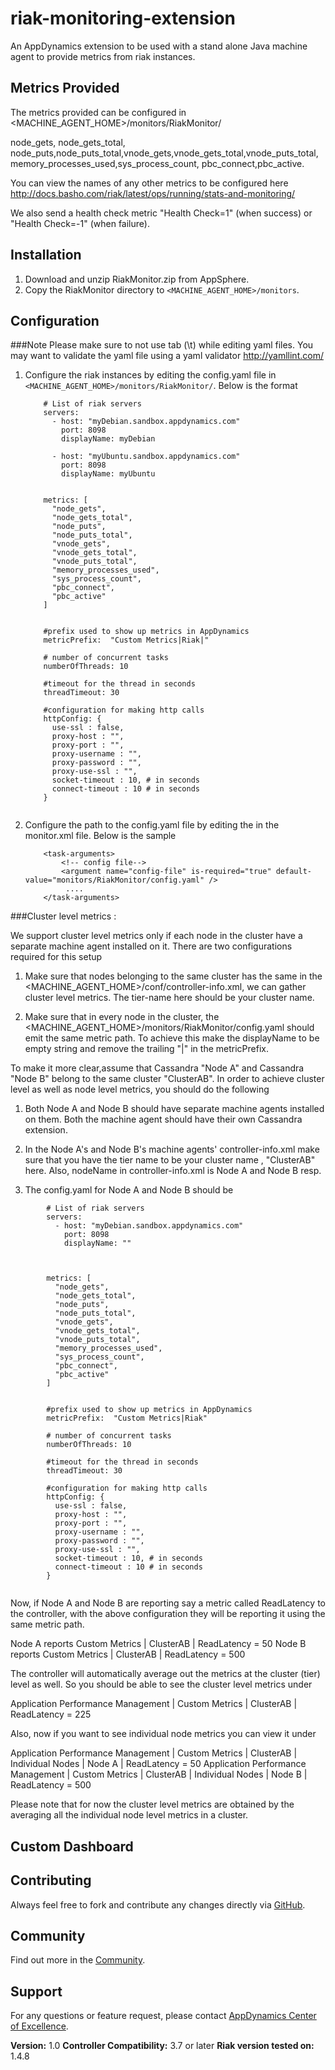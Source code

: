 riak-monitoring-extension
=========================

An AppDynamics extension to be used with a stand alone Java machine agent to provide metrics from riak instances.

## Metrics Provided ##
  The metrics provided can be configured in <MACHINE_AGENT_HOME>/monitors/RiakMonitor/

  node_gets, node_gets_total, node_puts,node_puts_total,vnode_gets,vnode_gets_total,vnode_puts_total,memory_processes_used,sys_process_count,
  pbc_connect,pbc_active.

  You can view the names of any other metrics to be configured here http://docs.basho.com/riak/latest/ops/running/stats-and-monitoring/

  We also send a health check metric "Health Check=1"  (when success) or "Health Check=-1" (when failure).

## Installation ##

1. Download and unzip RiakMonitor.zip from AppSphere.
2. Copy the RiakMonitor directory to `<MACHINE_AGENT_HOME>/monitors`.


## Configuration ##

###Note
Please make sure to not use tab (\t) while editing yaml files. You may want to validate the yaml file using a yaml validator http://yamllint.com/

1. Configure the riak instances by editing the config.yaml file in `<MACHINE_AGENT_HOME>/monitors/RiakMonitor/`. Below is the format

    ```
        # List of riak servers
        servers:
          - host: "myDebian.sandbox.appdynamics.com"
            port: 8098
            displayName: myDebian

          - host: "myUbuntu.sandbox.appdynamics.com"
            port: 8098
            displayName: myUbuntu


        metrics: [
          "node_gets",
          "node_gets_total",
          "node_puts",
          "node_puts_total",
          "vnode_gets",
          "vnode_gets_total",
          "vnode_puts_total",
          "memory_processes_used",
          "sys_process_count",
          "pbc_connect",
          "pbc_active"
        ]


        #prefix used to show up metrics in AppDynamics
        metricPrefix:  "Custom Metrics|Riak|"

        # number of concurrent tasks
        numberOfThreads: 10

        #timeout for the thread in seconds
        threadTimeout: 30

        #configuration for making http calls
        httpConfig: {
          use-ssl : false,
          proxy-host : "",
          proxy-port : "",
          proxy-username : "",
          proxy-password : "",
          proxy-use-ssl : "",
          socket-timeout : 10, # in seconds
          connect-timeout : 10 # in seconds
        }


    ```

2. Configure the path to the config.yaml file by editing the <task-arguments> in the monitor.xml file. Below is the sample

     ```
         <task-arguments>
             <!-- config file-->
             <argument name="config-file" is-required="true" default-value="monitors/RiakMonitor/config.yaml" />
              ....
         </task-arguments>

     ```

###Cluster level metrics : 

We support cluster level metrics only if each node in the cluster have a separate machine agent installed on it. There are two configurations required for this setup 

1. Make sure that nodes belonging to the same cluster has the same <tier-name> in the <MACHINE_AGENT_HOME>/conf/controller-info.xml, we can gather cluster level metrics.  The tier-name here should be your cluster name. 

2. Make sure that in every node in the cluster, the <MACHINE_AGENT_HOME>/monitors/RiakMonitor/config.yaml should emit the same metric path. To achieve this make the displayName to be empty string and remove the trailing "|" in the metricPrefix.  

To make it more clear,assume that Cassandra "Node A" and Cassandra "Node B" belong to the same cluster "ClusterAB". In order to achieve cluster level as well as node level metrics, you should do the following
        
1. Both Node A and Node B should have separate machine agents installed on them. Both the machine agent should have their own Cassandra extension.
    
2. In the Node A's and Node B's machine agents' controller-info.xml make sure that you have the tier name to be your cluster name , "ClusterAB" here. Also, nodeName in controller-info.xml is Node A and Node B resp.
        
3. The config.yaml for Node A and Node B should be


```
        # List of riak servers
        servers:
          - host: "myDebian.sandbox.appdynamics.com"
            port: 8098
            displayName: ""



        metrics: [
          "node_gets",
          "node_gets_total",
          "node_puts",
          "node_puts_total",
          "vnode_gets",
          "vnode_gets_total",
          "vnode_puts_total",
          "memory_processes_used",
          "sys_process_count",
          "pbc_connect",
          "pbc_active"
        ]


        #prefix used to show up metrics in AppDynamics
        metricPrefix:  "Custom Metrics|Riak"

        # number of concurrent tasks
        numberOfThreads: 10

        #timeout for the thread in seconds
        threadTimeout: 30

        #configuration for making http calls
        httpConfig: {
          use-ssl : false,
          proxy-host : "",
          proxy-port : "",
          proxy-username : "",
          proxy-password : "",
          proxy-use-ssl : "",
          socket-timeout : 10, # in seconds
          connect-timeout : 10 # in seconds
        }


```

Now, if Node A and Node B are reporting say a metric called ReadLatency to the controller, with the above configuration they will be reporting it using the same metric path.
        
Node A reports Custom Metrics | ClusterAB | ReadLatency = 50 
Node B reports Custom Metrics | ClusterAB | ReadLatency = 500
        
The controller will automatically average out the metrics at the cluster (tier) level as well. So you should be able to see the cluster level metrics under
        
Application Performance Management | Custom Metrics | ClusterAB | ReadLatency = 225
        
Also, now if you want to see individual node metrics you can view it under
        
Application Performance Management | Custom Metrics | ClusterAB | Individual Nodes | Node A | ReadLatency = 50 
Application Performance Management | Custom Metrics | ClusterAB | Individual Nodes | Node B | ReadLatency = 500

Please note that for now the cluster level metrics are obtained by the averaging all the individual node level metrics in a cluster.

## Custom Dashboard ##

## Contributing ##

Always feel free to fork and contribute any changes directly via [GitHub][].

## Community ##

Find out more in the [Community][].

## Support ##

For any questions or feature request, please contact [AppDynamics Center of Excellence][].

**Version:** 1.0
**Controller Compatibility:** 3.7 or later
**Riak version tested on:** 1.4.8 

[GitHub]: https://github.com/Appdynamics/riak-monitoring-extension
[Community]: http://community.appdynamics.com/
[AppDynamics Center of Excellence]: mailto:ace-request@appdynamics.com
